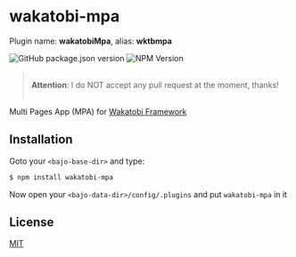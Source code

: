 # wakatobi-mpa

Plugin name: **wakatobiMpa**, alias: **wktbmpa**

![GitHub package.json version](https://img.shields.io/github/package-json/v/ardhi/wakatobi-mpa) ![NPM Version](https://img.shields.io/npm/v/wakatobi-mpa)

> <br />**Attention**: I do NOT accept any pull request at the moment, thanks!<br /><br />

Multi Pages App (MPA) for [Wakatobi Framework](https://github.com/ardhi/wakatobi)

## Installation

Goto your ```<bajo-base-dir>``` and type:

```bash
$ npm install wakatobi-mpa
```

Now open your ```<bajo-data-dir>/config/.plugins``` and put ```wakatobi-mpa``` in it

## License

[MIT](LICENSE)
